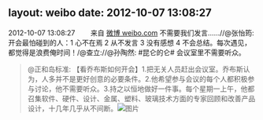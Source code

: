 layout: weibo
date: 2012-10-07 13:08:27
---
<meta name="referrer" content="no-referrer" />

2012-10-07 13:08:27  &nbsp;&nbsp;&nbsp;&nbsp;&nbsp;&nbsp; 来自 <a href="http://weibo.com/" rel="nofollow">微博 weibo.com</a>
不需要我们发言……//@张怡筠: 开会最怕碰到的人：1 心不在焉 2 从不发言 3 没有感想 4 不会总结。每次遇见，都觉得是浪费俺时间！/@查立://@孙陶然: #昆仑的仑# 会议室里不需要听众。
>  @正和岛标准: 【看乔布斯如何开会】1.把无关人员赶出会议室。乔布斯认为，人多并不是更好创意的必要条件。2.他希望参与会议的每个人都积极参与讨论，他不需要听众。3.持之以恒地做好一件事。每个星期一上午，他都召集软件、硬件、设计、金属、塑料、玻璃技术方面的专家回顾和改善产品设计，十几年几乎从不间断。  ​​​
>  ![图片](https://ww1.sinaimg.cn/large/873ceaf9jw1dxlpgeysx0j.jpg)
